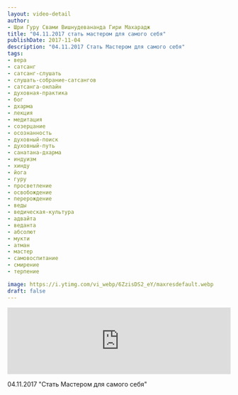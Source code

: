 ```yaml
---
layout: video-detail
author:
- Шри Гуру Свами Вишнудевананда Гири Махарадж
title: "04.11.2017 стать мастером для самого себя"
publishDate: 2017-11-04
description: "04.11.2017 Стать Мастером для самого себя"
tags: 
- вера
- сатсанг
- сатсанг-слушать
- слушать-собрание-сатсангов
- сатсанга-онлайн
- духовная-практика
- бог
- дхарма
- лекция
- медитация
- созерцание
- осознанность
- духовный-поиск
- духовный-путь
- санатана-дхарма
- индуизм
- хинду
- йога
- гуру
- просветление
- освобождение
- перерождение
- веды
- ведическая-культура
- адвайта
- веданта
- абсолют
- мукти
- атман
- мастер
- самовоспитание
- смирение
- терпение

image: https://i.ytimg.com/vi_webp/6ZzisDS2_eY/maxresdefault.webp
draft: false
---
```


<iframe width="100%" src="https://www.youtube.com/embed/6ZzisDS2_eY" frameborder="0" allowfullscreen=""></iframe> 

 04.11.2017 "Стать Мастером для самого себя"

  

 